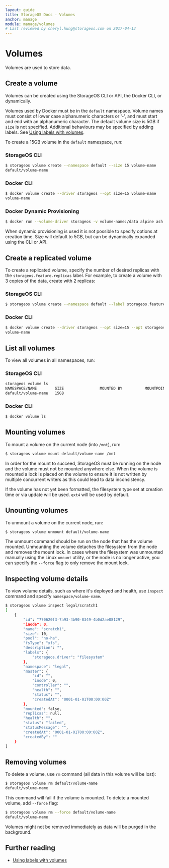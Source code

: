 ```yaml
---
layout: guide
title: StorageOS Docs - Volumes
anchor: manage
module: manage/volumes
# Last reviewed by cheryl.hung@storageos.com on 2017-04-13
---
```


# Volumes

Volumes are used to store data.

## Create a volume

Volumes can be created using the StorageOS CLI or API, the Docker CLI, or dynamically.

Volumes used by Docker must be in the `default` namespace. Volume names must consist of lower case alphanumeric characters or '-', and must start and end with an alphanumeric character. The default volume size is 5GB if `size` is not specified. Additional behaviours may be specified by adding labels. See [Using labels with volumes](labels.html).

To create a 15GB volume in the `default` namespace, run:

### StorageOS CLI

```bash
$ storageos volume create --namespace default --size 15 volume-name
default/volume-name
```

### Docker CLI

```bash
$ docker volume create --driver storageos --opt size=15 volume-name
volume-name
```

### Docker Dynamic Provisioning

```bash
$ docker run --volume-driver storageos -v volume-name:/data alpine ash -i
```

When dynamic provisioning is used it is not possible to specify options at creation time. Size will default to 5GB, but can be dynamically expanded using the CLI or API.

## Create a replicated volume

To create a replicated volume, specify the number of desired replicas with the `storageos.feature.replicas` label. For example, to create a volume with 3 copies of the data, create with 2 replicas:

### StorageOS CLI

```bash
$ storageos volume create --namespace default --label storageos.feature.replicas=2 volume-name
```

### Docker CLI

```bash
$ docker volume create --driver storageos --opt size=15 --opt storageos.feature.replicas=2 volume-name
volume-name
```

## List all volumes

To view all volumes in all namespaces, run:

### StorageOS CLI

```bash
storageos volume ls
NAMESPACE/NAME        SIZE                MOUNTED BY          MOUNTPOINT          STATUS              REPLICAS
default/volume-name   15GB                                                        active              0/0
```

### Docker CLI

```bash
$ docker volume ls
```

## Mounting volumes

To mount a volume on the current node (into `/mnt`), run:

```bash
$ storageos volume mount default/volume-name /mnt
```



In order for the mount to succeed, StorageOS must be running on the node and the volume must not be mounted anywhere else. When the volume is mounted a lock is placed on the volume to ensure it is not written by multiple concurrent writers as this could lead to data inconsistency.

If the volume has not yet been formatted, the filesystem type set at creation time or via update will be used. `ext4` will be used by default.

## Unounting volumes

To unmount a volume on the current node, run:

```bash
$ storageos volume unmount default/volume-name
```

The unmount command should be run on the node that has the volume mounted. Unmounting the volume detaches the filesystem from the node and removes the mount lock. In cases where the filesystem was unmounted manually using the Linux `umount` utility, or the node is no longer active, you can specify the `--force` flag to only remove the mount lock.

## Inspecting volume details

To view volume details, such as where it's deployed and health, use `inspect` command and specify `namespace/volume-name`.

```bash
$ storageos volume inspect legal/scratch1
[
    {
        "id": "770620f3-7a93-4b90-8349-4b0d2ae88129",
        "inode": 0,
        "name": "scratch1",
        "size": 10,
        "pool": "no-ha",
        "fsType": "xfs",
        "description": "",
        "labels": {
            "storageos.driver": "filesystem"
        },
        "namespace": "legal",
        "master": {
            "id": "",
            "inode": 0,
            "controller": "",
            "health": "",
            "status": "",
            "createdAt": "0001-01-01T00:00:00Z"
        },
        "mounted": false,
        "replicas": null,
        "health": "",
        "status": "failed",
        "statusMessage": "",
        "createdAt": "0001-01-01T00:00:00Z",
        "createdBy": ""
    }
]
```

## Removing volumes

To delete a volume, use `rm` command (all data in this volume will be lost):

```bash
$ storageos volume rm default/volume-name
default/volume-name
```

This command will fail if the volume is mounted. To delete a mounted volume, add `--force` flag:

```bash
$ storageos volume rm --force default/volume-name
default/volume-name
```

Volumes might not be removed immediately as data will be purged in the background.

## Further reading

- [Using labels with volumes](labels.html)
